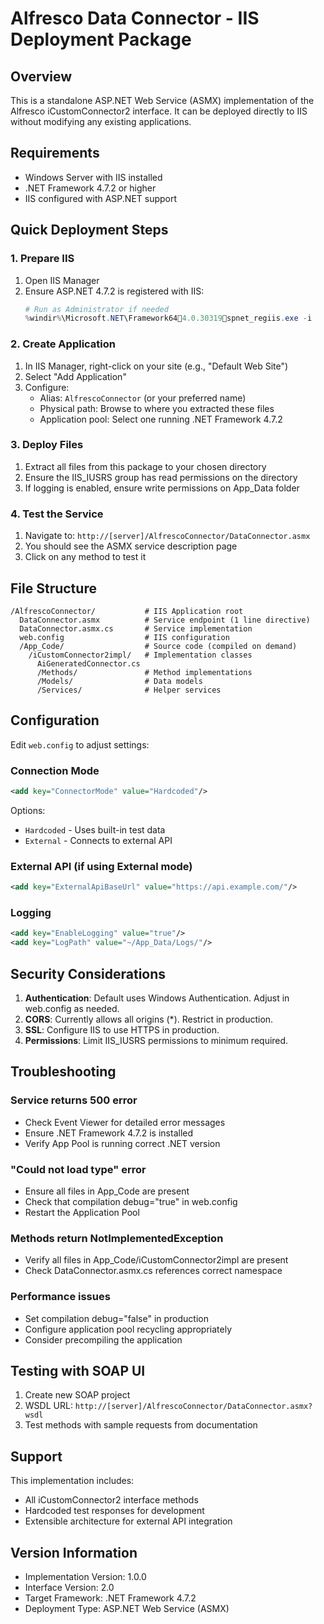 # Alfresco Data Connector - IIS Deployment Package

## Overview

This is a standalone ASP.NET Web Service (ASMX) implementation of the Alfresco iCustomConnector2 interface. It can be deployed directly to IIS without modifying any existing applications.

## Requirements

- Windows Server with IIS installed
- .NET Framework 4.7.2 or higher
- IIS configured with ASP.NET support

## Quick Deployment Steps

### 1. Prepare IIS

1. Open IIS Manager
2. Ensure ASP.NET 4.7.2 is registered with IIS:
   ```powershell
   # Run as Administrator if needed
   %windir%\Microsoft.NET\Framework644.0.30319spnet_regiis.exe -i
   ```

### 2. Create Application

1. In IIS Manager, right-click on your site (e.g., "Default Web Site")
2. Select "Add Application"
3. Configure:
   - Alias: `AlfrescoConnector` (or your preferred name)
   - Physical path: Browse to where you extracted these files
   - Application pool: Select one running .NET Framework 4.7.2

### 3. Deploy Files

1. Extract all files from this package to your chosen directory
2. Ensure the IIS_IUSRS group has read permissions on the directory
3. If logging is enabled, ensure write permissions on App_Data folder

### 4. Test the Service

1. Navigate to: `http://[server]/AlfrescoConnector/DataConnector.asmx`
2. You should see the ASMX service description page
3. Click on any method to test it

## File Structure

```
/AlfrescoConnector/           # IIS Application root
  DataConnector.asmx          # Service endpoint (1 line directive)
  DataConnector.asmx.cs       # Service implementation
  web.config                  # IIS configuration
  /App_Code/                  # Source code (compiled on demand)
    /iCustomConnector2impl/   # Implementation classes
      AiGeneratedConnector.cs
      /Methods/               # Method implementations
      /Models/                # Data models
      /Services/              # Helper services
```

## Configuration

Edit `web.config` to adjust settings:

### Connection Mode
```xml
<add key="ConnectorMode" value="Hardcoded"/>
```
Options:
- `Hardcoded` - Uses built-in test data
- `External` - Connects to external API

### External API (if using External mode)
```xml
<add key="ExternalApiBaseUrl" value="https://api.example.com/"/>
```

### Logging
```xml
<add key="EnableLogging" value="true"/>
<add key="LogPath" value="~/App_Data/Logs/"/>
```

## Security Considerations

1. **Authentication**: Default uses Windows Authentication. Adjust in web.config as needed.
2. **CORS**: Currently allows all origins (*). Restrict in production.
3. **SSL**: Configure IIS to use HTTPS in production.
4. **Permissions**: Limit IIS_IUSRS permissions to minimum required.

## Troubleshooting

### Service returns 500 error
- Check Event Viewer for detailed error messages
- Ensure .NET Framework 4.7.2 is installed
- Verify App Pool is running correct .NET version

### "Could not load type" error
- Ensure all files in App_Code are present
- Check that compilation debug="true" in web.config
- Restart the Application Pool

### Methods return NotImplementedException
- Verify all files in App_Code/iCustomConnector2impl are present
- Check DataConnector.asmx.cs references correct namespace

### Performance issues
- Set compilation debug="false" in production
- Configure application pool recycling appropriately
- Consider precompiling the application

## Testing with SOAP UI

1. Create new SOAP project
2. WSDL URL: `http://[server]/AlfrescoConnector/DataConnector.asmx?wsdl`
3. Test methods with sample requests from documentation

## Support

This implementation includes:
- All iCustomConnector2 interface methods
- Hardcoded test responses for development
- Extensible architecture for external API integration

## Version Information

- Implementation Version: 1.0.0
- Interface Version: 2.0
- Target Framework: .NET Framework 4.7.2
- Deployment Type: ASP.NET Web Service (ASMX)
